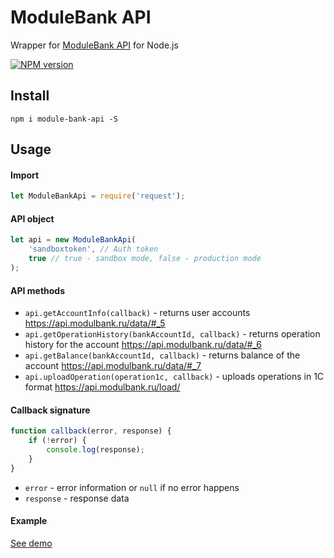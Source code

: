 # ModuleBank API
Wrapper for [ModuleBank API](https://api.modulbank.ru/) for Node.js

[![NPM version][npm-image]][npm-url]

## Install
`npm i module-bank-api -S`

## Usage

#### Import
```javascript
let ModuleBankApi = require('request');
```

#### API object

```javascript
let api = new ModuleBankApi(
    'sandboxtoken', // Auth token 
    true // true - sandbox mode, false - production mode
);
```

#### API methods

* `api.getAccountInfo(callback)` - returns user accounts <https://api.modulbank.ru/data/#_5>
* `api.getOperationHistory(bankAccountId, callback)` - returns operation history for the account <https://api.modulbank.ru/data/#_6>
* `api.getBalance(bankAccountId, callback)` - returns balance of the account <https://api.modulbank.ru/data/#_7>
* `api.uploadOperation(operation1c, callback)` - uploads operations in 1C format <https://api.modulbank.ru/load/>

#### Callback signature

```javascript
function callback(error, response) {
    if (!error) {
        console.log(response);
    }
}
```

* `error` - error information or `null` if no error happens
* `response` - response data

#### Example
[See demo](https://github.com/Deadly0/module-bank-api/blob/master/demo.js)


[npm-url]: https://www.npmjs.com/package/module-bank-api
[npm-image]: https://img.shields.io/npm/v/module-bank-api.svg
